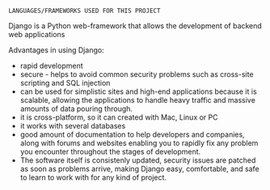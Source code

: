 
    LANGUAGES/FRAMEWORKS USED FOR THIS PROJECT
Django is a Python web-framework that allows the development of backend web applications

Advantages in using Django:
- rapid development
- secure - helps to avoid common security problems such as cross-site scripting and SQL injection
-  can be used for simplistic sites and high-end applications because it is scalable, allowing the applications to handle heavy traffic and massive amounts of data pouring through.
- it is cross-platform, so it can created with Mac, Linux or PC
- it works with several databases 
- good amount of documentation to help developers and companies, along with forums and websites enabling you to rapidly fix any problem you encounter throughout the stages of development.
- The software itself is consistenly updated, security issues are patched as soon as problems arrive, making Django easy, comfortable, and safe to learn to work with for any kind of project.
